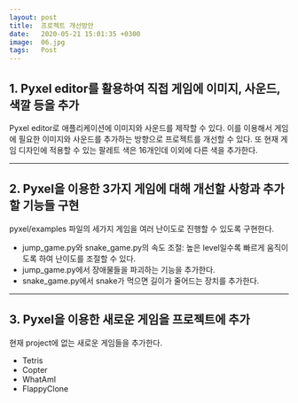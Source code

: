 ```yaml
---
layout: post
title:  프로젝트 개선방안
date:   2020-05-21 15:01:35 +0300
image:  06.jpg
tags:   Post
---
```


## 1. Pyxel editor를 활용하여 직접 게임에 이미지, 사운드, 색깔 등을 추가

Pyxel editor로 애플리케이션에 이미지와 사운드를 제작할 수 있다. 이를 이용해서 게임에 필요한 이미지와 사운드를 추가하는 방향으로 프로젝트를 개선할 수 있다. 또 현재 게임 디자인에 적용할 수 있는 팔레트 색은 16개인데 이외에 다른 색을 추가한다.

---

## 2. Pyxel을 이용한 3가지 게임에 대해 개선할 사항과 추가할 기능들 구현

pyxel/examples 파일의 세가지 게임을 여러 난이도로 진행할 수 있도록 구현한다. 
* jump_game.py와 snake_game.py의 속도 조절: 높은 level일수록 빠르게 움직이도록 하여 난이도를 조절할 수 있다. 
* jump_game.py에서 장애물들을 파괴하는 기능을 추가한다.
* snake_game.py에서 snake가 먹으면 길이가 줄어드는 장치를 추가한다.

---

## 3. Pyxel을 이용한 새로운 게임을 프로젝트에 추가

현재 project에 없는 새로운 게임들을 추가한다.
* Tetris
* Copter
* WhatAmI
* FlappyClone
